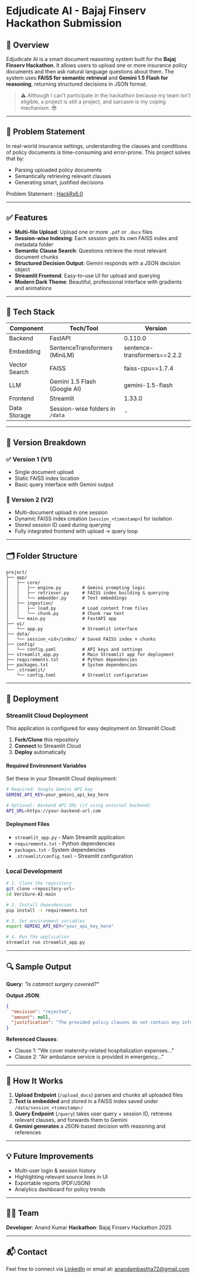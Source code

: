 # Edjudicate AI - Bajaj Finserv Hackathon Submission

## 🚀 Overview

Edjudicate AI is a smart document reasoning system built for the **Bajaj Finserv Hackathon**. It allows users to upload one or more insurance policy documents and then ask natural language questions about them. The system uses **FAISS for semantic retrieval** and **Gemini 1.5 Flash for reasoning**, returning structured decisions in JSON format.

> ⚠️ Although I can't participate in the hackathon because my team isn't eligible, a project is still a project, and sarcasm is my coping mechanism. 😎

---

## 🎯 Problem Statement

In real-world insurance settings, understanding the clauses and conditions of policy documents is time-consuming and error-prone. This project solves that by:

* Parsing uploaded policy documents
* Semantically retrieving relevant clauses
* Generating smart, justified decisions

Problem Statement : [HackRx6.0](https://hackrx.in/#problem-statement)

---

## ✅ Features

* **Multi-file Upload**: Upload one or more `.pdf` or `.docx` files
* **Session-wise Indexing**: Each session gets its own FAISS index and metadata folder
* **Semantic Clause Search**: Questions retrieve the most relevant document chunks
* **Structured Decision Output**: Gemini responds with a JSON decision object
* **Streamlit Frontend**: Easy-to-use UI for upload and querying
* **Modern Dark Theme**: Beautiful, professional interface with gradients and animations

---

## 🧠 Tech Stack

| Component     | Tech/Tool                       | Version                      |
| ------------- | ------------------------------- | ---------------------------- |
| Backend       | FastAPI                         | 0.110.0                      |
| Embedding     | SentenceTransformers (MiniLM)   | sentence-transformers==2.2.2 |
| Vector Search | FAISS                           | faiss-cpu==1.7.4             |
| LLM           | Gemini 1.5 Flash (Google AI)    | gemini-1.5-flash             |
| Frontend      | Streamlit                       | 1.33.0                       |
| Data Storage  | Session-wise folders in `/data` | -                            |

---

## 🧩 Version Breakdown

### ✅ Version 1 (V1)

* Single document upload
* Static FAISS index location
* Basic query interface with Gemini output

### 🔁 Version 2 (V2)

* Multi-document upload in one session
* Dynamic FAISS index creation (`session_<timestamp>`) for isolation
* Stored session ID used during querying
* Fully integrated frontend with upload → query loop

---

## 🗂️ Folder Structure

```
project/
├── app/
│   ├── core/
│   │   ├── engine.py        # Gemini prompting logic
│   │   ├── retriever.py     # FAISS index building & querying
│   │   └── embedder.py      # Text embeddings
│   ├── ingestion/
│   │   ├── load.py          # Load content from files
│   │   └── chunk.py         # Chunk raw text
│   └── main.py              # FastAPI app
├── ui/
│   └── app.py               # Streamlit interface
├── data/
│   └── session_<id>/index/  # Saved FAISS index + chunks
├── config/
│   └── config.yaml          # API keys and settings
├── streamlit_app.py         # Main Streamlit app for deployment
├── requirements.txt         # Python dependencies
├── packages.txt             # System dependencies
└── .streamlit/
    └── config.toml          # Streamlit configuration
```

---

## 🚀 Deployment

### Streamlit Cloud Deployment

This application is configured for easy deployment on Streamlit Cloud:

1. **Fork/Clone** this repository
2. **Connect** to Streamlit Cloud
3. **Deploy** automatically

#### Required Environment Variables

Set these in your Streamlit Cloud deployment:

```bash
# Required: Google Gemini API key
GEMINI_API_KEY=your_gemini_api_key_here

# Optional: Backend API URL (if using external backend)
API_URL=https://your-backend-url.com
```

#### Deployment Files

- `streamlit_app.py` - Main Streamlit application
- `requirements.txt` - Python dependencies
- `packages.txt` - System dependencies
- `.streamlit/config.toml` - Streamlit configuration

### Local Development

```bash
# 1. Clone the repository
git clone <repository-url>
cd VeriSure-AI-main

# 2. Install dependencies
pip install -r requirements.txt

# 3. Set environment variables
export GEMINI_API_KEY="your_api_key_here"

# 4. Run the application
streamlit run streamlit_app.py
```

---

## 🔍 Sample Output

**Query**: *"Is cataract surgery covered?"*

**Output JSON**:

```json
{
  "decision": "rejected",
  "amount": null,
  "justification": "The provided policy clauses do not contain any information regarding coverage for cataract."
}
```

**Referenced Clauses**:

* Clause 1: "We cover maternity-related hospitalization expenses..."
* Clause 2: "Air ambulance service is provided in emergency..."

---

## 🚰 How It Works

1. **Upload Endpoint** (`/upload_docs`) parses and chunks all uploaded files
2. **Text is embedded** and stored in a FAISS index saved under `/data/session_<timestamp>/`
3. **Query Endpoint** (`/query`) takes user query + session ID, retrieves relevant clauses, and forwards them to Gemini
4. **Gemini generates** a JSON-based decision with reasoning and references

---

## 💡 Future Improvements

* Multi-user login & session history
* Highlighting relevant source lines in UI
* Exportable reports (PDF/JSON)
* Analytics dashboard for policy trends

---

## 👨‍💻 Team

**Developer**: Anand Kumar
**Hackathon**: Bajaj Finserv Hackathon 2025

---

## 📬 Contact

Feel free to connect via [LinkedIn](https://linkedin.com/in/anand-kumar05) or email at: [anandambastha72@gmail.com](anandambastha72@gmail.com)
